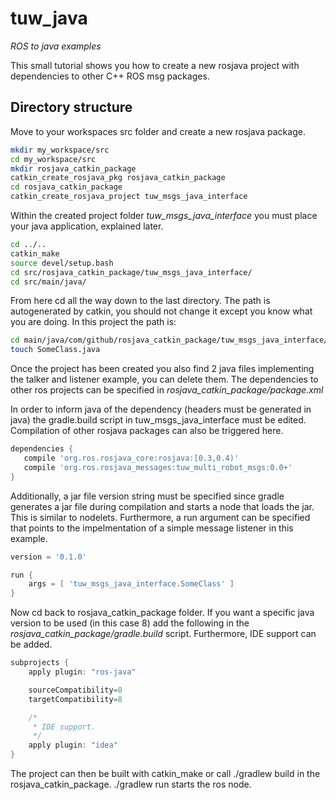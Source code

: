 # tuw_java
*ROS to java examples*

This small tutorial shows you how to create a new rosjava project with dependencies to other C++ ROS msg packages.

## Directory structure

Move to your workspaces src folder and create a new rosjava package.

```bash
mkdir my_workspace/src
cd my_workspace/src
mkdir rosjava_catkin_package
catkin_create_rosjava_pkg rosjava_catkin_package
cd rosjava_catkin_package
catkin_create_rosjava_project tuw_msgs_java_interface
```

Within the created project folder *tuw_msgs_java_interface* you must place your java application, explained later.

```bash
cd ../..
catkin_make
source devel/setup.bash
cd src/rosjava_catkin_package/tuw_msgs_java_interface/
cd src/main/java/
```

From here cd all the way down to the last directory. The path is autogenerated by catkin, you should not change it except you know what you are doing.
In this project the path is:

```bash
cd main/java/com/github/rosjava_catkin_package/tuw_msgs_java_interface/
touch SomeClass.java
```

Once the project has been created you also find 2 java files implementing the talker and listener example, you can delete them.
The dependencies to other ros projects can be specified in *rosjava_catkin_package/package.xml*

In order to inform java of the dependency (headers must be generated in java) the gradle.build script in tuw_msgs_java_interface must be edited. Compilation of other rosjava packages can also be triggered here.
```gradle
dependencies {
   compile 'org.ros.rosjava_core:rosjava:[0.3,0.4)'
   compile 'org.ros.rosjava_messages:tuw_multi_robot_msgs:0.0+'
}
```
Additionally, a jar file version string must be specified since gradle generates a jar file during compilation and starts a node that loads the jar. This is similar to nodelets. Furthermore, a run argument can be specified that points to the impelmentation of a simple message listener in this example.

```gradle
version = '0.1.0'

run {
    args = [ 'tuw_msgs_java_interface.SomeClass' ]
}
```

Now cd back to rosjava_catkin_package folder. If you want a specific java version to be used (in this case 8) add the following in the *rosjava_catkin_package/gradle.build* script. Furthermore, IDE support can be added.

```gradle
subprojects {
    apply plugin: "ros-java"

    sourceCompatibility=8
    targetCompatibility=8

    /*
     * IDE support.
     */
    apply plugin: "idea"
}
```

The project can then be built with catkin_make or call ./gradlew build in the rosjava_catkin_package. ./gradlew run starts the ros node.
